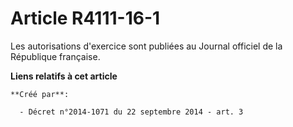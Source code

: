 # Article R4111-16-1

Les autorisations d'exercice sont publiées au Journal officiel de la République française.

**Liens relatifs à cet article**

	**Créé par**:

	  - Décret n°2014-1071 du 22 septembre 2014 - art. 3
